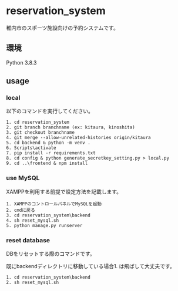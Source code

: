 # reservation_system

稚内市のスポーツ施設向けの予約システムです。

## 環境

Python 3.8.3

## usage

### local

以下のコマンドを実行してください。

```shell
1. cd reservation_system
2. git branch branchname (ex: kitaura, kinoshita)
3. git checkout branchname
4. git merge --allow-unrelated-histories origin/kitaura
5. cd backend & python -m venv .
6. Scripts\activate
7. pip install -r requirements.txt
8. cd config & python generate_secretkey_setting.py > local.py
9. cd ..\frontend & npm install
```

### use MySQL

XAMPPを利用する前提で設定方法を記載します。

```shell
1. XAMPPのコントロールパネルでMySQLを起動
2. cmdに戻る
3. cd reservation_system\backend
4. sh reset_mysql.sh
5. python manage.py runserver
```

### reset database

DBをリセットする際のコマンドです。

既にbackendディレクトリに移動している場合1. は飛ばして大丈夫です。

```shell
1. cd reservation_system\backend
2. sh reset_mysql.sh
```
